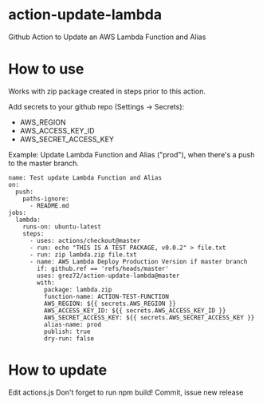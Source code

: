 # action-update-lambda
 Github Action to Update an AWS Lambda Function and Alias

# How to use

Works with zip package created in steps prior to this action.

Add secrets to your github repo (Settings -> Secrets):
  * AWS_REGION
  * AWS_ACCESS_KEY_ID
  * AWS_SECRET_ACCESS_KEY

Example: Update Lambda Function and Alias ("prod"), when there's a push to the master branch.

```
name: Test update Lambda Function and Alias
on:
  push: 
    paths-ignore:
      - README.md
jobs:
  lambda:
    runs-on: ubuntu-latest
    steps:
      - uses: actions/checkout@master
      - run: echo "THIS IS A TEST PACKAGE, v0.0.2" > file.txt
      - run: zip lambda.zip file.txt
      - name: AWS Lambda Deploy Production Version if master branch
        if: github.ref == 'refs/heads/master'
        uses: grez72/action-update-lambda@master
        with:
          package: lambda.zip
          function-name: ACTION-TEST-FUNCTION
          AWS_REGION: ${{ secrets.AWS_REGION }}
          AWS_ACCESS_KEY_ID: ${{ secrets.AWS_ACCESS_KEY_ID }}
          AWS_SECRET_ACCESS_KEY: ${{ secrets.AWS_SECRET_ACCESS_KEY }}
          alias-name: prod
          publish: true
          dry-run: false
```

# How to update
Edit actions.js
Don't forget to run npm build!
Commit, issue new release